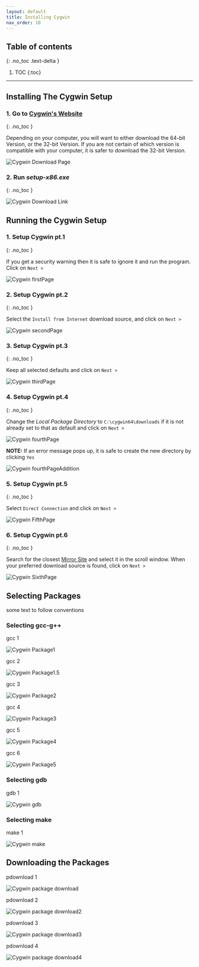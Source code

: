 ```yaml
---
layout: default
title: Installing Cygwin
nav_order: 10
---
```


## Table of contents
{: .no_toc .text-delta }

1. TOC
{:toc}

---

## Installing The Cygwin Setup
### **1.** Go to [Cygwin's Website](https://cygwin.com/install.html)
{: .no_toc }


Depending on your computer, you will want to either download the 64-bit Version, or the 32-bit Version. If you are not certain of which version is compatible with your computer, it is safer to download the 32-bit Version.

![Cygwin Download Page](https://cdn.discordapp.com/attachments/498622698050813962/695756069078564934/unknown.png "Download")


### **2.** Run _setup-x86.exe_
{: .no_toc }

![Cygwin Download Link](https://cdn.discordapp.com/attachments/498622698050813962/695036150854713416/unknown.png "Download2")



## Running the Cygwin Setup
### **1.** Setup Cygwin pt.1
{: .no_toc }

If you get a security warning then it is safe to ignore it and run the program. Click on ``Next >``

![Cygwin firstPage](https://cdn.discordapp.com/attachments/694977588405469265/694983080238252053/unknown.png "Setup 1")
<br/>

### **2.** Setup Cygwin pt.2
{: .no_toc }

Select the ``Install from Internet`` download source, and click on ``Next >`` 

![Cygwin secondPage](https://cdn.discordapp.com/attachments/498622698050813962/695036893087137902/unknown.png "Setup 2")
<br/>

### **3.** Setup Cygwin pt.3
{: .no_toc }

Keep all selected defaults and click on ``Next >``

![Cygwin thirdPage](https://cdn.discordapp.com/attachments/694977588405469265/694983315295305878/unknown.png "Setup 3")
<br/>

### **4.** Setup Cygwin pt.4
{: .no_toc }

Change the _Local Package Directory_ to ``C:\cygwin64\downloads`` if it is not already set to that as default and click on ``Next >``

![Cygwin fourthPage](https://cdn.discordapp.com/attachments/694977588405469265/694984033549156403/unknown.png "Setup 4")
<br/>

**NOTE:** If an error message pops up, it is safe to create the new directory by clicking ``Yes``

![Cygwin fourthPageAddition](https://cdn.discordapp.com/attachments/694977588405469265/694984075378819083/unknown.png "Setup 4.5")
<br/>

### **5.** Setup Cygwin pt.5
{: .no_toc }

Select ``Direct Connection`` and click on ``Next >``

![Cygwin FifthPage](https://cdn.discordapp.com/attachments/694977588405469265/694984235353768079/unknown.png "Setup 5")
<br/>

### **6.** Setup Cygwin pt.6
{: .no_toc }

Search for the closest [Mirror Site](https://cygwin.com/mirrors.html) and select it in the scroll window. When your preferred download source is found, click on ``Next >``


![Cygwin SixthPage](https://cdn.discordapp.com/attachments/694977588405469265/694984840172404806/unknown.png "Setup 6")
<br/>


## Selecting Packages
some text to follow conventions

### Selecting gcc-g++
gcc 1

![Cygwin Package1](https://cdn.discordapp.com/attachments/498622698050813962/695039018433511434/unknown.png "Package 1")


gcc 2

![Cygwin Package1.5](https://cdn.discordapp.com/attachments/498622698050813962/695042959472590908/unknown.png "Package 1.5")

gcc 3

![Cygwin Package2](https://cdn.discordapp.com/attachments/498622698050813962/695039874658467940/unknown.png "Package 2")


gcc 4

![Cygwin Package3](https://cdn.discordapp.com/attachments/498622698050813962/695040472485330984/unknown.png "Package 3")


gcc 5

![Cygwin Package4](https://cdn.discordapp.com/attachments/498622698050813962/695041017744851014/unknown.png "Package 4")


gcc 6

![Cygwin Package5](https://cdn.discordapp.com/attachments/498622698050813962/695041637331501126/unknown.png "Package 5")


### Selecting gdb
gdb 1

![Cygwin gdb](https://cdn.discordapp.com/attachments/498622698050813962/695043794910838894/unknown.png "gdb 1")


### Selecting make
make 1

![Cygwin make](https://cdn.discordapp.com/attachments/498622698050813962/695044666927743026/unknown.png "make")



## Downloading the Packages
pdownload 1

![Cygwin package download](https://cdn.discordapp.com/attachments/498622698050813962/695045219090956368/unknown.png "package download")


pdownload 2

![Cygwin package download2](https://cdn.discordapp.com/attachments/694977588405469265/694987045621202995/unknown.png "package download 2")


pdownload 3

![Cygwin package download3](https://cdn.discordapp.com/attachments/694977588405469265/694987084036833341/unknown.png "package download 3")


pdownload 4

![Cygwin package download4](https://cdn.discordapp.com/attachments/694977588405469265/694987469409615952/unknown.png "package download 4")

